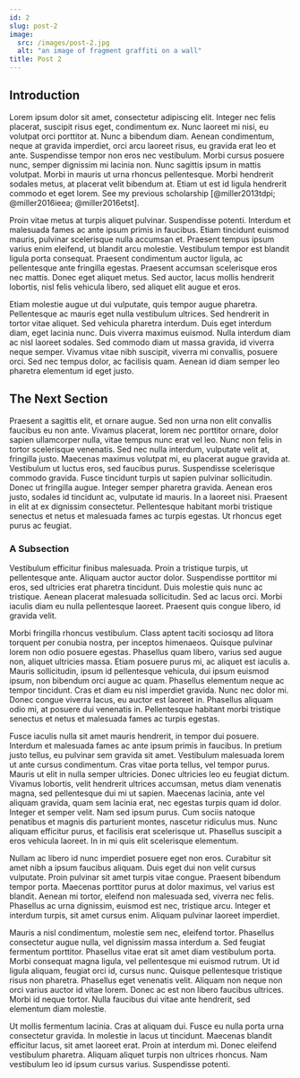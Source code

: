 ```yaml
---
id: 2
slug: post-2
image:
  src: /images/post-2.jpg
  alt: "an image of fragment graffiti on a wall"
title: Post 2
---
```


## Introduction

Lorem ipsum dolor sit amet, consectetur adipiscing elit. Integer nec felis placerat, suscipit risus eget, condimentum ex. Nunc laoreet mi nisi, eu volutpat orci porttitor at. Nunc a bibendum diam. Aenean condimentum, neque at gravida imperdiet, orci arcu laoreet risus, eu gravida erat leo et ante. Suspendisse tempor non eros nec vestibulum. Morbi cursus posuere nunc, semper dignissim mi lacinia non. Nunc sagittis ipsum in mattis volutpat. Morbi in mauris ut urna rhoncus pellentesque. Morbi hendrerit sodales metus, at placerat velit bibendum at. Etiam ut est id ligula hendrerit commodo et eget lorem. See my previous scholarship [@miller2013tdpi; @miller2016ieea; @miller2016etst].

Proin vitae metus at turpis aliquet pulvinar. Suspendisse potenti. Interdum et malesuada fames ac ante ipsum primis in faucibus. Etiam tincidunt euismod mauris, pulvinar scelerisque nulla accumsan et. Praesent tempus ipsum varius enim eleifend, ut blandit arcu molestie. Vestibulum tempor est blandit ligula porta consequat. Praesent condimentum auctor ligula, ac pellentesque ante fringilla egestas. Praesent accumsan scelerisque eros nec mattis. Donec eget aliquet metus. Sed auctor, lacus mollis hendrerit lobortis, nisl felis vehicula libero, sed aliquet elit augue et eros.

Etiam molestie augue ut dui vulputate, quis tempor augue pharetra. Pellentesque ac mauris eget nulla vestibulum ultrices. Sed hendrerit in tortor vitae aliquet. Sed vehicula pharetra interdum. Duis eget interdum diam, eget lacinia nunc. Duis viverra maximus euismod. Nulla interdum diam ac nisl laoreet sodales. Sed commodo diam ut massa gravida, id viverra neque semper. Vivamus vitae nibh suscipit, viverra mi convallis, posuere orci. Sed nec tempus dolor, ac facilisis quam. Aenean id diam semper leo pharetra elementum id eget justo.

## The Next Section

Praesent a sagittis elit, et ornare augue. Sed non urna non elit convallis faucibus eu non ante. Vivamus placerat, lorem nec porttitor ornare, dolor sapien ullamcorper nulla, vitae tempus nunc erat vel leo. Nunc non felis in tortor scelerisque venenatis. Sed nec nulla interdum, vulputate velit at, fringilla justo. Maecenas maximus volutpat mi, eu placerat augue gravida at. Vestibulum ut luctus eros, sed faucibus purus. Suspendisse scelerisque commodo gravida. Fusce tincidunt turpis ut sapien pulvinar sollicitudin. Donec ut fringilla augue. Integer semper pharetra gravida. Aenean eros justo, sodales id tincidunt ac, vulputate id mauris. In a laoreet nisi. Praesent in elit at ex dignissim consectetur. Pellentesque habitant morbi tristique senectus et netus et malesuada fames ac turpis egestas. Ut rhoncus eget purus ac feugiat.

### A Subsection

Vestibulum efficitur finibus malesuada. Proin a tristique turpis, ut pellentesque ante. Aliquam auctor auctor dolor. Suspendisse porttitor mi eros, sed ultricies erat pharetra tincidunt. Duis molestie quis nunc ac tristique. Aenean placerat malesuada sollicitudin. Sed ac lacus orci. Morbi iaculis diam eu nulla pellentesque laoreet. Praesent quis congue libero, id gravida velit.

Morbi fringilla rhoncus vestibulum. Class aptent taciti sociosqu ad litora torquent per conubia nostra, per inceptos himenaeos. Quisque pulvinar lorem non odio posuere egestas. Phasellus quam libero, varius sed augue non, aliquet ultricies massa. Etiam posuere purus mi, ac aliquet est iaculis a. Mauris sollicitudin, ipsum id pellentesque vehicula, dui ipsum euismod ipsum, non bibendum orci augue ac quam. Phasellus elementum neque ac tempor tincidunt. Cras et diam eu nisl imperdiet gravida. Nunc nec dolor mi. Donec congue viverra lacus, eu auctor est laoreet in. Phasellus aliquam odio mi, at posuere dui venenatis in. Pellentesque habitant morbi tristique senectus et netus et malesuada fames ac turpis egestas.

Fusce iaculis nulla sit amet mauris hendrerit, in tempor dui posuere. Interdum et malesuada fames ac ante ipsum primis in faucibus. In pretium justo tellus, eu pulvinar sem gravida sit amet. Vestibulum malesuada lorem ut ante cursus condimentum. Cras vitae porta tellus, vel tempor purus. Mauris ut elit in nulla semper ultricies. Donec ultricies leo eu feugiat dictum. Vivamus lobortis, velit hendrerit ultrices accumsan, metus diam venenatis magna, sed pellentesque dui mi ut sapien. Maecenas lacinia, ante vel aliquam gravida, quam sem lacinia erat, nec egestas turpis quam id dolor. Integer et semper velit. Nam sed ipsum purus. Cum sociis natoque penatibus et magnis dis parturient montes, nascetur ridiculus mus. Nunc aliquam efficitur purus, et facilisis erat scelerisque ut. Phasellus suscipit a eros vehicula laoreet. In in mi quis elit scelerisque elementum.

Nullam ac libero id nunc imperdiet posuere eget non eros. Curabitur sit amet nibh a ipsum faucibus aliquam. Duis eget dui non velit cursus vulputate. Proin pulvinar sit amet turpis vitae congue. Praesent bibendum tempor porta. Maecenas porttitor purus at dolor maximus, vel varius est blandit. Aenean mi tortor, eleifend non malesuada sed, viverra nec felis. Phasellus ac urna dignissim, euismod est nec, tristique arcu. Integer et interdum turpis, sit amet cursus enim. Aliquam pulvinar laoreet imperdiet.

Mauris a nisl condimentum, molestie sem nec, eleifend tortor. Phasellus consectetur augue nulla, vel dignissim massa interdum a. Sed feugiat fermentum porttitor. Phasellus vitae erat sit amet diam vestibulum porta. Morbi consequat magna ligula, vel pellentesque mi euismod rutrum. Ut id ligula aliquam, feugiat orci id, cursus nunc. Quisque pellentesque tristique risus non pharetra. Phasellus eget venenatis velit. Aliquam non neque non orci varius auctor id vitae lorem. Donec ac est non libero faucibus ultrices. Morbi id neque tortor. Nulla faucibus dui vitae ante hendrerit, sed elementum diam molestie.

Ut mollis fermentum lacinia. Cras at aliquam dui. Fusce eu nulla porta urna consectetur gravida. In molestie in lacus ut tincidunt. Maecenas blandit efficitur lacus, sit amet laoreet erat. Proin at interdum mi. Donec eleifend vestibulum pharetra. Aliquam aliquet turpis non ultrices rhoncus. Nam vestibulum leo id ipsum cursus varius. Suspendisse potenti.
